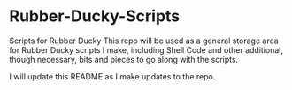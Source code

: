 # Rubber-Ducky-Scripts
Scripts for Rubber Ducky
This repo will be used as a general storage area for Rubber Ducky scripts I make, including Shell Code and other additional,
though necessary, bits and pieces to go along with the scripts.

I will update this README as I make updates to the repo.
